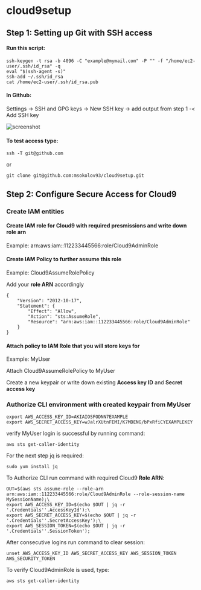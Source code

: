 # cloud9setup

## Step 1: Setting up Git with SSH access

#### Run this script:

```
ssh-keygen -t rsa -b 4096 -C "example@mymail.com" -P "" -f "/home/ec2-user/.ssh/id_rsa" -q  
eval "$(ssh-agent -s)"
ssh-add ~/.ssh/id_rsa
cat /home/ec2-user/.ssh/id_rsa.pub
```

#### In Github: 

Settings -> SSH and GPG keys -> New SSH key -> add output from step 1 -< Add SSH key

![screenshot](https://github.com/msokolov93/cloud9setup/blob/main/Screenshot%202022-11-27%20150807.png?raw=true)

#### To test access type:

```
ssh -T git@github.com
```
or
```
git clone git@github.com:msokolov93/cloud9setup.git
```

## Step 2: Configure Secure Access for Cloud9

### Create IAM entities

#### Create IAM role for Cloud9 with required presmissions and write down role arn
Example: arn:aws:iam::112233445566:role/Cloud9AdminRole

#### Create IAM Policy to further assume this role
Example: Cloud9AssumeRolePolicy

Add your **role ARN** accordingly
```
{
    "Version": "2012-10-17",
    "Statement": {
        "Effect": "Allow",
        "Action": "sts:AssumeRole",
        "Resource": "arn:aws:iam::112233445566:role/Cloud9AdminRole"
    }
}
````

#### Attach policy to IAM Role that you will store keys for
Example: MyUser

Attach Cloud9AssumeRolePolicy to MyUser

Create a new keypair or write down existing **Access key ID** and **Secret access key**

### Authorize CLI environment with created keypair from MyUser
```
export AWS_ACCESS_KEY_ID=AKIAIOSFODNN7EXAMPLE
export AWS_SECRET_ACCESS_KEY=wJalrXUtnFEMI/K7MDENG/bPxRfiCYEXAMPLEKEY
``` 

verify MyUser login is successful by running command:
```
aws sts get-caller-identity
```

For the next step jq is required:
```
sudo yum install jq
```

To Authorize CLI run command with required Cloud9 **Role ARN**:
```
OUT=$(aws sts assume-role --role-arn arn:aws:iam::112233445566:role/Cloud9AdminRole --role-session-name MySessionName);\
export AWS_ACCESS_KEY_ID=$(echo $OUT | jq -r '.Credentials''.AccessKeyId');\
export AWS_SECRET_ACCESS_KEY=$(echo $OUT | jq -r '.Credentials''.SecretAccessKey');\
export AWS_SESSION_TOKEN=$(echo $OUT | jq -r '.Credentials''.SessionToken');
```

After consecutive logins run command to clear session: 
```
unset AWS_ACCESS_KEY_ID AWS_SECRET_ACCESS_KEY AWS_SESSION_TOKEN AWS_SECURITY_TOKEN
```

To verify Cloud9AdminRole is used, type:
```
aws sts get-caller-identity
```
